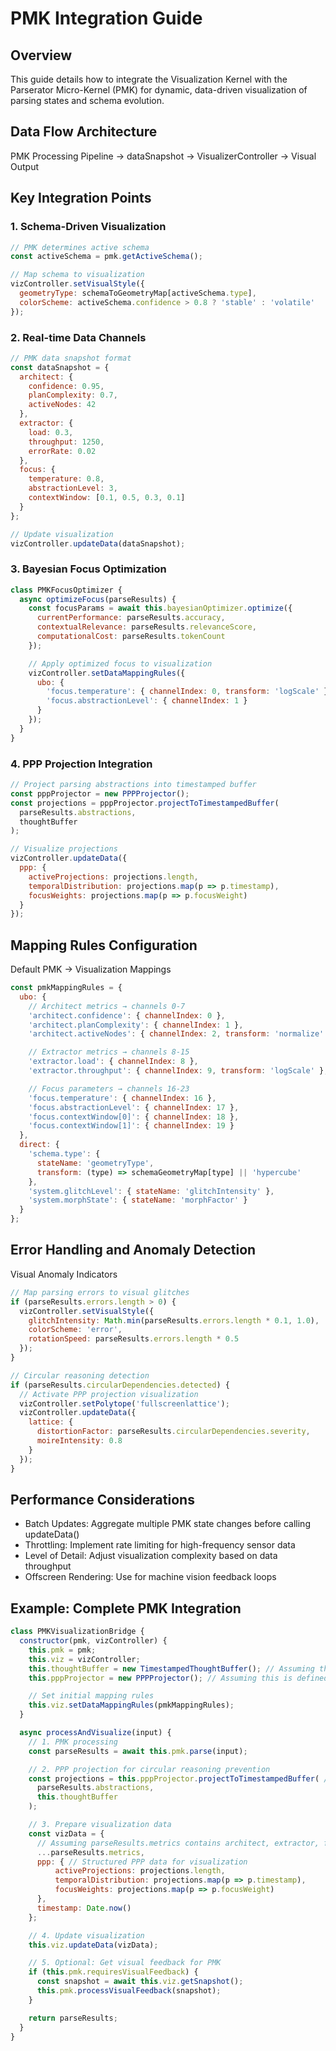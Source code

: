 # PMK Integration Guide

## Overview
This guide details how to integrate the Visualization Kernel with the Parserator Micro-Kernel (PMK) for dynamic, data-driven visualization of parsing states and schema evolution.

## Data Flow Architecture
PMK Processing Pipeline → dataSnapshot → VisualizerController → Visual Output

## Key Integration Points

### 1. Schema-Driven Visualization
```javascript
// PMK determines active schema
const activeSchema = pmk.getActiveSchema();

// Map schema to visualization
vizController.setVisualStyle({
  geometryType: schemaToGeometryMap[activeSchema.type],
  colorScheme: activeSchema.confidence > 0.8 ? 'stable' : 'volatile'
});
```

### 2. Real-time Data Channels
```javascript
// PMK data snapshot format
const dataSnapshot = {
  architect: {
    confidence: 0.95,
    planComplexity: 0.7,
    activeNodes: 42
  },
  extractor: {
    load: 0.3,
    throughput: 1250,
    errorRate: 0.02
  },
  focus: {
    temperature: 0.8,
    abstractionLevel: 3,
    contextWindow: [0.1, 0.5, 0.3, 0.1]
  }
};

// Update visualization
vizController.updateData(dataSnapshot);
```

### 3. Bayesian Focus Optimization
```javascript
class PMKFocusOptimizer {
  async optimizeFocus(parseResults) {
    const focusParams = await this.bayesianOptimizer.optimize({
      currentPerformance: parseResults.accuracy,
      contextualRelevance: parseResults.relevanceScore,
      computationalCost: parseResults.tokenCount
    });

    // Apply optimized focus to visualization
    vizController.setDataMappingRules({
      ubo: {
        'focus.temperature': { channelIndex: 0, transform: 'logScale' },
        'focus.abstractionLevel': { channelIndex: 1 }
      }
    });
  }
}
```

### 4. PPP Projection Integration
```javascript
// Project parsing abstractions into timestamped buffer
const pppProjector = new PPPProjector();
const projections = pppProjector.projectToTimestampedBuffer(
  parseResults.abstractions,
  thoughtBuffer
);

// Visualize projections
vizController.updateData({
  ppp: {
    activeProjections: projections.length,
    temporalDistribution: projections.map(p => p.timestamp),
    focusWeights: projections.map(p => p.focusWeight)
  }
});
```

## Mapping Rules Configuration
Default PMK → Visualization Mappings
```javascript
const pmkMappingRules = {
  ubo: {
    // Architect metrics → channels 0-7
    'architect.confidence': { channelIndex: 0 },
    'architect.planComplexity': { channelIndex: 1 },
    'architect.activeNodes': { channelIndex: 2, transform: 'normalize' },

    // Extractor metrics → channels 8-15
    'extractor.load': { channelIndex: 8 },
    'extractor.throughput': { channelIndex: 9, transform: 'logScale' },

    // Focus parameters → channels 16-23
    'focus.temperature': { channelIndex: 16 },
    'focus.abstractionLevel': { channelIndex: 17 },
    'focus.contextWindow[0]': { channelIndex: 18 },
    'focus.contextWindow[1]': { channelIndex: 19 }
  },
  direct: {
    'schema.type': {
      stateName: 'geometryType',
      transform: (type) => schemaGeometryMap[type] || 'hypercube'
    },
    'system.glitchLevel': { stateName: 'glitchIntensity' },
    'system.morphState': { stateName: 'morphFactor' }
  }
};
```

## Error Handling and Anomaly Detection
Visual Anomaly Indicators
```javascript
// Map parsing errors to visual glitches
if (parseResults.errors.length > 0) {
  vizController.setVisualStyle({
    glitchIntensity: Math.min(parseResults.errors.length * 0.1, 1.0),
    colorScheme: 'error',
    rotationSpeed: parseResults.errors.length * 0.5
  });
}

// Circular reasoning detection
if (parseResults.circularDependencies.detected) {
  // Activate PPP projection visualization
  vizController.setPolytope('fullscreenlattice');
  vizController.updateData({
    lattice: {
      distortionFactor: parseResults.circularDependencies.severity,
      moireIntensity: 0.8
    }
  });
}
```

## Performance Considerations
- Batch Updates: Aggregate multiple PMK state changes before calling updateData()
- Throttling: Implement rate limiting for high-frequency sensor data
- Level of Detail: Adjust visualization complexity based on data throughput
- Offscreen Rendering: Use for machine vision feedback loops

## Example: Complete PMK Integration
```javascript
class PMKVisualizationBridge {
  constructor(pmk, vizController) {
    this.pmk = pmk;
    this.viz = vizController;
    this.thoughtBuffer = new TimestampedThoughtBuffer(); // Assuming this is defined
    this.pppProjector = new PPPProjector(); // Assuming this is defined

    // Set initial mapping rules
    this.viz.setDataMappingRules(pmkMappingRules);
  }

  async processAndVisualize(input) {
    // 1. PMK processing
    const parseResults = await this.pmk.parse(input);

    // 2. PPP projection for circular reasoning prevention
    const projections = this.pppProjector.projectToTimestampedBuffer( // Corrected method name
      parseResults.abstractions,
      this.thoughtBuffer
    );

    // 3. Prepare visualization data
    const vizData = {
      // Assuming parseResults.metrics contains architect, extractor, focus etc.
      ...parseResults.metrics,
      ppp: { // Structured PPP data for visualization
          activeProjections: projections.length,
          temporalDistribution: projections.map(p => p.timestamp),
          focusWeights: projections.map(p => p.focusWeight)
      },
      timestamp: Date.now()
    };

    // 4. Update visualization
    this.viz.updateData(vizData);

    // 5. Optional: Get visual feedback for PMK
    if (this.pmk.requiresVisualFeedback) {
      const snapshot = await this.viz.getSnapshot();
      this.pmk.processVisualFeedback(snapshot);
    }

    return parseResults;
  }
}
```
